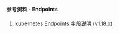 #### 参考资料 - Endpoints

1. [kubernetes Endpoints 字段说明 (v1.18.x)](https://v1-18.docs.kubernetes.io/docs/reference/generated/kubernetes-api/v1.18/#endpoints-v1-core)
